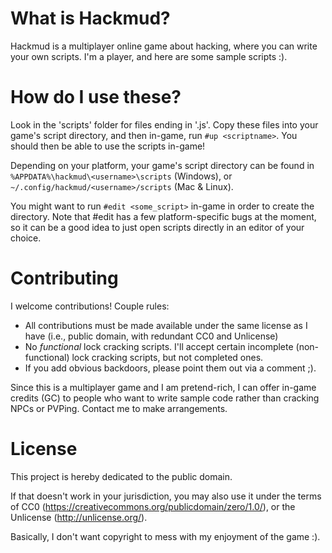 # What is Hackmud?

Hackmud is a multiplayer online game about hacking, where you can write your own scripts. I'm a player, and here are some sample scripts :).

# How do I use these?

Look in the 'scripts' folder for files ending in '.js'. Copy these files into your game's script directory, and then in-game, run `#up <scriptname>`. You should then be able to use the scripts in-game!

Depending on your platform, your game's script directory can be found in `%APPDATA%\hackmud\<username>\scripts` (Windows), or `~/.config/hackmud/<username>/scripts` (Mac & Linux).

You might want to run `#edit <some_script>` in-game in order to create the directory. Note that #edit has a few platform-specific bugs at the moment, so it can be a good idea to just open scripts directly in an editor of your choice.

# Contributing

I welcome contributions! Couple rules:

* All contributions must be made available under the same license as I have (i.e., public domain, with redundant CC0 and Unlicense)
* No _functional_ lock cracking scripts. I'll accept certain incomplete (non-functional) lock cracking scripts, but not completed ones.
* If you add obvious backdoors, please point them out via a comment ;).

Since this is a multiplayer game and I am pretend-rich, I can offer in-game credits (GC) to people who want to write sample code rather than cracking NPCs or PVPing. Contact me to make arrangements.

# License

This project is hereby dedicated to the public domain.

If that doesn't work in your jurisdiction, you may also use it under the terms of CC0 (https://creativecommons.org/publicdomain/zero/1.0/), or the Unlicense (http://unlicense.org/).

Basically, I don't want copyright to mess with my enjoyment of the game :).
